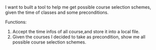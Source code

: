 I want to built a tool to help me get possible course selection schemes, given the time of classes and some preconditions.

Functions:
1. Accept the time infos of all course,and store it into a local file.
2. Given the courses I decided to take as precondition, show me all possible course selection schemes.
